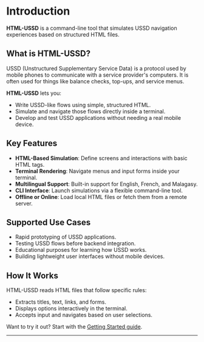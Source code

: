 # Introduction

**HTML-USSD** is a command-line tool that simulates USSD navigation experiences based on structured HTML files.

## What is HTML-USSD?

USSD (Unstructured Supplementary Service Data) is a protocol used by mobile phones to communicate with a service provider's computers. It is often used for things like balance checks, top-ups, and service menus.

**HTML-USSD** lets you:

- Write USSD-like flows using simple, structured HTML.
- Simulate and navigate those flows directly inside a terminal.
- Develop and test USSD applications without needing a real mobile device.

## Key Features

- **HTML-Based Simulation**: Define screens and interactions with basic HTML tags.
- **Terminal Rendering**: Navigate menus and input forms inside your terminal.
- **Multilingual Support**: Built-in support for English, French, and Malagasy.
- **CLI Interface**: Launch simulations via a flexible command-line tool.
- **Offline or Online**: Load local HTML files or fetch them from a remote server.

## Supported Use Cases

- Rapid prototyping of USSD applications.
- Testing USSD flows before backend integration.
- Educational purposes for learning how USSD works.
- Building lightweight user interfaces without mobile devices.

## How It Works

HTML-USSD reads HTML files that follow specific rules:

- Extracts titles, text, links, and forms.
- Displays options interactively in the terminal.
- Accepts input and navigates based on user selections.

Want to try it out? Start with the [Getting Started guide](/getting-started).

---
